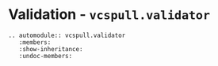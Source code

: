 # Validation - `vcspull.validator`

```{eval-rst}
.. automodule:: vcspull.validator
   :members:
   :show-inheritance:
   :undoc-members:
```
